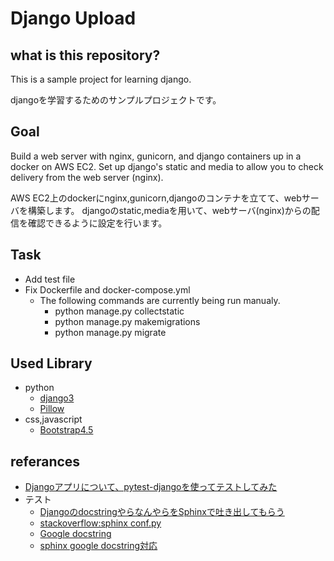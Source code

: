 # Django Upload

## what is this repository?

This is a sample project for learning django. 

djangoを学習するためのサンプルプロジェクトです。

## Goal

Build a web server with nginx, gunicorn, and django containers up in a docker on AWS EC2.
Set up django's static and media to allow you to check delivery from the web server (nginx).

AWS EC2上のdockerにnginx,gunicorn,djangoのコンテナを立てて、webサーバを構築します。
djangoのstatic,mediaを用いて、webサーバ(nginx)からの配信を確認できるように設定を行います。

## Task

- Add test file
- Fix Dockerfile and docker-compose.yml
  - The following commands are currently being run manualy.
    - python manage.py collectstatic
    - python manage.py makemigrations
    - python manage.py migrate

## Used Library

- python
  - [django3](https://docs.djangoproject.com/en/3.1/)
  - [Pillow](https://pypi.org/project/Pillow/)
- css,javascript
  - [Bootstrap4.5](https://getbootstrap.jp/)

## referances

- [Djangoアプリについて、pytest-djangoを使ってテストしてみた](https://thinkami.hatenablog.com/entry/2016/04/19/001651)
- テスト
  - [DjangoのdocstringやらなんやらをSphinxで吐き出してもらう](http://denari01.hatenablog.com/entry/2015/07/31/Django%E3%81%AEdocstring%E3%82%84%E3%82%89%E3%81%AA%E3%82%93%E3%82%84%E3%82%89%E3%82%92Sphinx%E3%81%A7%E5%90%90%E3%81%8D%E5%87%BA%E3%81%97%E3%81%A6%E3%82%82%E3%82%89%E3%81%86)
  - [stackoverflow:sphinx conf.py](https://stackoverflow.com/questions/36228537/django-settings-module-not-defined-when-building-sphinx-documentation)
  - [Google docstring](https://qiita.com/11ohina017/items/118b3b42b612e527dc1d)
  - [sphinx google docstring対応](https://qiita.com/futakuchi0117/items/4d3997c1ca1323259844)